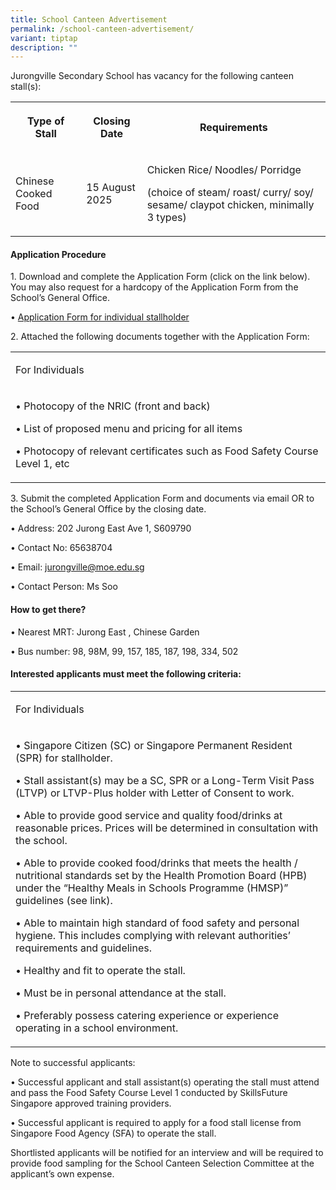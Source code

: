 ```yaml
---
title: School Canteen Advertisement
permalink: /school-canteen-advertisement/
variant: tiptap
description: ""
---
```

<p>Jurongville Secondary School has vacancy for the following canteen stall(s):</p>
<table style="minWidth: 75px">
<colgroup>
<col>
<col>
<col>
</colgroup>
<tbody>
<tr>
<th rowspan="1" colspan="1">
<p>Type of Stall</p>
</th>
<th rowspan="1" colspan="1">
<p>Closing Date</p>
</th>
<th rowspan="1" colspan="1">
<p>Requirements</p>
</th>
</tr>
<tr>
<td rowspan="1" colspan="1">
<p>Chinese Cooked Food</p>
</td>
<td rowspan="1" colspan="1">
<p>15 August 2025</p>
</td>
<td rowspan="1" colspan="1">
<p>Chicken Rice/ Noodles/ Porridge</p>
<p>(choice of steam/ roast/ curry/ soy/ sesame/ claypot chicken, minimally
3 types)</p>
</td>
</tr>
</tbody>
</table>
<p></p>
<h4>Application Procedure</h4>
<p>1. Download and complete the Application Form (click on the link below).
You may also request for a hardcopy of the Application Form from the School’s
General Office.</p>
<p>•	<a href="/files/Canteen_Application_Form__version_Sept_2023_.pdf" rel="noopener nofollow" target="_blank">Application Form for individual stallholder</a>
</p>
<p></p>
<p>2. Attached the following documents together with the Application Form:</p>
<table style="minWidth: 25px">
<colgroup>
<col>
</colgroup>
<tbody>
<tr>
<td rowspan="1" colspan="1">
<p>For Individuals</p>
</td>
</tr>
<tr>
<td rowspan="1" colspan="1">
<p>• Photocopy of the NRIC (front and back)</p>
<p>• List of proposed menu and pricing for all items</p>
<p>• Photocopy of relevant certificates such as Food Safety Course Level
1, etc</p>
</td>
</tr>
</tbody>
</table>
<p></p>
<p>3. Submit the completed Application Form and documents via email OR to
the School’s General Office by the closing date.</p>
<p>• Address: 202 Jurong East Ave 1, S609790</p>
<p>• Contact No: 65638704</p>
<p>• Email: <a href="mailto:jurongville@moe.edu.sg" rel="noopener noreferrer nofollow" target="_blank">jurongville@moe.edu.sg</a>
</p>
<p>• Contact Person: Ms Soo</p>
<p></p>
<h4>How to get there?</h4>
<p>• Nearest MRT: Jurong East , Chinese Garden</p>
<p>• Bus number: 98, 98M, 99, 157, 185, 187, 198, 334, 502</p>
<p></p>
<h4>Interested applicants must meet the following criteria:</h4>
<table style="minWidth: 25px">
<colgroup>
<col>
</colgroup>
<tbody>
<tr>
<td rowspan="1" colspan="1">
<p>For Individuals</p>
</td>
</tr>
<tr>
<td rowspan="1" colspan="1">
<p>• Singapore Citizen (SC) or Singapore Permanent Resident (SPR) for stallholder.</p>
<p>• Stall assistant(s) may be a SC, SPR or a Long-Term Visit Pass (LTVP)
or LTVP-Plus holder with Letter of Consent to work.</p>
<p>• Able to provide good service and quality food/drinks at reasonable prices.
Prices will be determined in consultation with the school.</p>
<p>• Able to provide cooked food/drinks that meets the health / nutritional
standards set by the Health Promotion Board (HPB) under the “Healthy Meals
in Schools Programme (HMSP)” guidelines (see link).</p>
<p>• Able to maintain high standard of food safety and personal hygiene.
This includes complying with relevant authorities’ requirements and guidelines.</p>
<p>• Healthy and fit to operate the stall.</p>
<p>• Must be in personal attendance at the stall.</p>
<p>• Preferably possess catering experience or experience operating in a
school environment.</p>
</td>
</tr>
</tbody>
</table>
<p></p>
<p>Note to successful applicants:</p>
<p>• Successful applicant and stall assistant(s) operating the stall must
attend and pass the Food Safety Course Level 1 conducted by SkillsFuture
Singapore approved training providers.</p>
<p>• Successful applicant is required to apply for a food stall license from
Singapore Food Agency (SFA) to operate the stall.</p>
<p></p>
<p>Shortlisted applicants will be notified for an interview and will be required
to provide food sampling for the School Canteen Selection Committee at
the applicant’s own expense.</p>
<p></p>